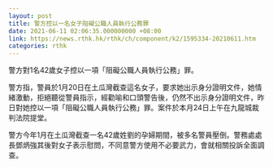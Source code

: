 ```yaml
---
layout: post
title: 警方控以一名女子阻礙公職人員執行公務罪
date: 2021-06-11 02:06:35.000000000 +08:00
link: https://news.rthk.hk/rthk/ch/component/k2/1595334-20210611.htm
categories: rthk
---
```


警方對1名42歲女子控以一項「阻礙公職人員執行公務」罪。

警方指，警員於1月20日在土瓜灣截查這名女子，要求她出示身分證明文件，她情緒激動，拒絕聽從警員指示，經勸喻和口頭警告後，仍然不出示身分證明文件，昨日對她控以一項「阻礙公職人員執行公務」罪。案件於本月24日上午在九龍城裁判法院提堂。

警方今年1月在土瓜灣截查一名42歲姓劉的孕婦期間，被多名警員壓倒。警務處處長鄧炳強其後對女子表示慰問，不同意警方使用不必要武力，會就相關投訴全面調查。
